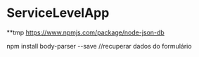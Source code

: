 # ServiceLevelApp

**tmp https://www.npmjs.com/package/node-json-db

npm install body-parser --save //recuperar dados do formulário
